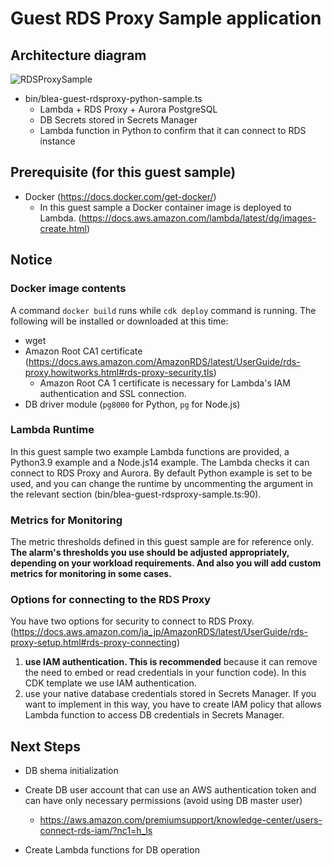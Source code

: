 # Guest RDS Proxy Sample application

## Architecture diagram

![RDSProxySample](../../doc/images/BLEA-GuestRDSProxySample.png)

- bin/blea-guest-rdsproxy-python-sample.ts
  - Lambda + RDS Proxy + Aurora PostgreSQL
  - DB Secrets stored in Secrets Manager
  - Lambda function in Python to confirm that it can connect to RDS instance

## Prerequisite (for this guest sample)

- Docker (https://docs.docker.com/get-docker/)
  - In this guest sample a Docker container image is deployed to Lambda. (https://docs.aws.amazon.com/lambda/latest/dg/images-create.html)

## Notice

### Docker image contents

A command `docker build` runs while `cdk deploy` command is running. The following will be installed or downloaded at this time:

- wget
- Amazon Root CA1 certificate (https://docs.aws.amazon.com/AmazonRDS/latest/UserGuide/rds-proxy.howitworks.html#rds-proxy-security.tls)
  - Amazon Root CA 1 certificate is necessary for Lambda's IAM authentication and SSL connection.
- DB driver module (`pg8000` for Python, `pg` for Node.js)

### Lambda Runtime

In this guest sample two example Lambda functions are provided, a Python3.9 example and a Node.js14 example. The Lambda checks it can connect to RDS Proxy and Aurora. By default Python example is set to be used, and you can change the runtime by uncommenting the argument in the relevant section (bin/blea-guest-rdsproxy-sample.ts:90).

### Metrics for Monitoring

The metric thresholds defined in this guest sample are for reference only. **The alarm's thresholds you use should be adjusted appropriately, depending on your workload requirements. And also you will add custom metrics for monitoring in some cases.**

### Options for connecting to the RDS Proxy

You have two options for security to connect to RDS Proxy. (https://docs.aws.amazon.com/ja_jp/AmazonRDS/latest/UserGuide/rds-proxy-setup.html#rds-proxy-connecting)

1. **use IAM authentication. This is recommended** because it can remove the need to embed or read credentials in your function code). In this CDK template we use IAM authentication.
2. use your native database credentials stored in Secrets Manager. If you want to implement in this way, you have to create IAM policy that allows Lambda function to access DB credentials in Secrets Manager.

## Next Steps

- DB shema initialization
- Create DB user account that can use an AWS authentication token and can have only necessary permissions (avoid using DB master user)

  - https://aws.amazon.com/premiumsupport/knowledge-center/users-connect-rds-iam/?nc1=h_ls

- Create Lambda functions for DB operation
